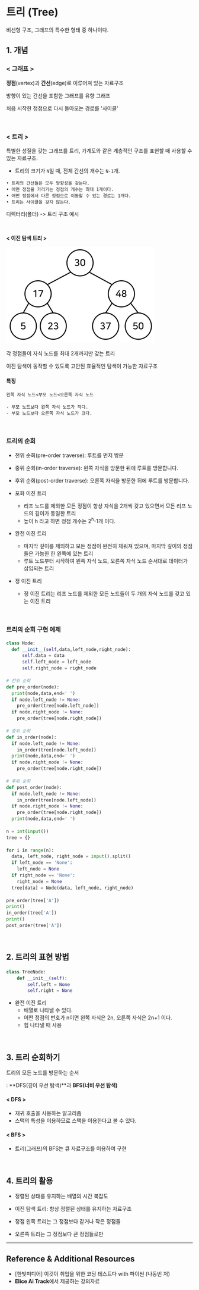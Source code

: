 # 트리 (Tree)

비선형 구조, 그래프의 특수한 형태 중 하나이다.

## 1. 개념

### < 그래프 >

**정점**(vertex)과 **간선**(edge)로 이루어져 있는 자료구조

방향이 있는 간선을 포함한 그래프를 유향 그래프

처음 시작한 정점으로 다시 돌아오는 경로를 '사이클'

<br>

### < 트리 >

특별한 성질을 갖는 그래프를 트리, 가계도와 같은 계층적인 구조를 표현할 때 사용할 수 있는 자료구조.

- 트리의 크기가 `N`일 때, 전체 간선의 개수는 `N-1`개.

```
• 트리의 간선들은 모두 방향성을 갖는다.
• 어떤 정점을 가리키는 정점의 개수는 최대 1개이다.
• 어떤 정점에서 다른 정점으로 이동할 수 있는 경로는 1개다.
• 트리는 사이클을 갖지 않는다.
```

디렉터리(폴더) -> 트리 구조 예시

<br>

**< 이진 탐색 트리 >**

<img src="./img/tree_1.png" width="400px">

각 정점들이 자식 노드를 최대 2개까지만 갖는 트리

이진 탐색이 동작할 수 있도록 고안된 효율적인 탐색이 가능한 자료구조

#### 특징

```
왼쪽 자식 노드<부모 노드<오른쪽 자식 노드

- 부모 노드보다 왼쪽 자식 노드가 작다.
- 부모 노드보다 오른쪽 자식 노드가 크다.
```

<br>

### 트리의 순회

- 전위 순회(pre-order traverse): 루트를 먼저 방문
- 중위 순회(in-order traverse): 왼쪽 자식을 방문한 뒤에 루트를 방문합니다.
- 후위 순회(post-order traverse): 오른쪽 자식을 방문한 뒤에 루트를 방문합니다.

- 포화 이진 트리
  - 리프 노드를 제외한 모든 정점이 항상 자식을 2개씩 갖고 있으면서 모든 리프 노드의 깊이가 동일한 트리
  - 높이 h 라고 하면 정점 개수는 2<sup>h</sup>-1개 이다.
- 완전 이진 트리
  - 마지막 깊이를 제외하고 모든 정점이 완전히 채워져 있으며,
    마지막 깊이의 정점들은 가능한 한 왼쪽에 있는 트리
  - 루트 노드부터 시작하여 왼쪽 자식 노드, 오른쪽 자식 노드 순서대로 데이터가 삽입되는 트리
- 정 이진 트리
  - 정 이진 트리는 리프 노드를 제외한 모든 노드들이 두 개의 자식 노드를 갖고 있는 이진 트리

<br>

### 트리의 순회 구현 예제

```py
class Node:
  def __init__(self,data,left_node,right_node):
      self.data = data
      self.left_node = left_node
      self.right_node = right_node

# 전위 순회
def pre_order(node):
  print(node,data,end=' ')
  if node.left_node != None:
    pre_order(tree[node.left_node])
  if node.right_node != None:
    pre_order(tree[node.right_node])

# 중위 순회
def in_order(node):
  if node.left_node != None:
    in_order(tree[node.left_node])
  print(node,data,end=' ')
  if node.right_node != None:
    pre_order(tree[node.right_node])

# 후위 순회
def post_order(node):
  if node.left_node != None:
    in_order(tree[node.left_node])
  if node.right_node != None:
    pre_order(tree[node.right_node])
  print(node,data,end=' ')

n = int(input())
tree = {}

for i in range(n):
  data, left_node, right_node = input().split()
  if left_node == 'None':
    left_node = None
  if right_node == 'None':
    right_node = None
  tree[data] = Node(data, left_node, right_node)

pre_order(tree['A'])
print()
in_order(tree['A'])
print()
post_order(tree['A'])
```

<br>

## 2. 트리의 표현 방법

```py
class TreeNode:
    def __init__(self):
        self.left = None
        self.right = None
```

- 완전 이진 트리
  - 배열로 나타낼 수 있다.
  - 어떤 정점의 번호가 n이면 왼쪽 자식은 2n, 오른쪽 자식은 2n+1 이다.
  - 힙 나타낼 때 사용

<br>

## 3. 트리 순회하기

트리의 모든 노드를 방문하는 순서

: **DFS(깊이 우선 탐색)**과 **BFS(너비 우선 탐색)**

#### < DFS >

- 재귀 호출을 사용하는 알고리즘
- 스택의 특성을 이용하므로 스택을 이용한다고 볼 수 있다.

#### < BFS >

- 트리(그래프)의 BFS는 큐 자료구조를 이용하여 구현

<br>

## 4. 트리의 활용

- 정렬된 상태를 유지하는 배열의 시간 복잡도

- 이진 탐색 트리: 항상 정렬된 상태를 유지하는 자료구조

- 정점 왼쪽 트리는 그 정점보다 같거나 작은 정점들
- 오른쪽 트리는 그 정점보다 큰 정점들로만

---

## Reference & Additional Resources

- [한빛미디어] 이것이 취업을 위한 코딩 테스트다 with 파이썬 (나동빈 저)
- **Elice Ai Track**에서 제공하는 강의자료
